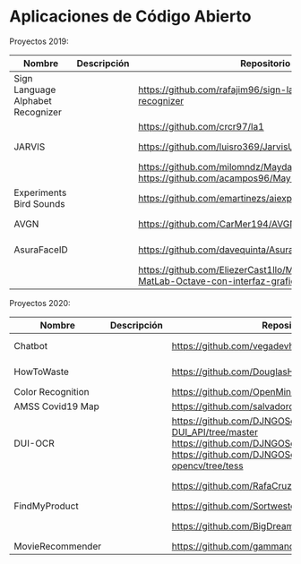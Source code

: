 # Aplicaciones de Código Abierto

Proyectos 2019:

| Nombre  | Descripción  | Repositorio  | Licencia  | Autores  |
|---|---|---|---|---|
| Sign Language Alphabet Recognizer  |   | https://github.com/rafajim96/sign-language-alphabet-recognizer   |   |   |
|   |   | https://github.com/crcr97/la1 |   |   |
| JARVIS |   | https://github.com/luisro369/JarvisUCA  | MIT  | Luis Romualdo  |
|   |   | https://github.com/milomndz/MaydayComputerVisionWeb https://github.com/acampos96/MayDayComputerVisionApp  |   |   |
| Experiments Bird Sounds |   | https://github.com/emartinezs/aiexperiments-bird-sounds |   |   |
| AVGN |   | https://github.com/CarMer194/AVGN  |   | Carlos Merino  |
| AsuraFaceID  |   | https://github.com/davequinta/AsuraFaceID | MIT | David Quintanilla  |
|   |   | https://github.com/EliezerCast1llo/Machine-Learning-en-MatLab-Octave-con-interfaz-grafica | MIT  | Eliezer Castillo |

Proyectos 2020:


| Nombre  | Descripción  | Repositorio  | Licencia  | Autores  |
|---|---|---|---|---|
| Chatbot |   | https://github.com/vegadevh/chatbot-dialogflow   | MIT | Diego Vega |
| HowToWaste  |   | https://github.com/DouglasHdezT/HowToWaste | MIT | Douglas Hernández  |
| Color Recognition |   | https://github.com/OpenMindDevs/color_recognition  | GPL v3 |   |
| AMSS Covid19 Map |   | https://github.com/salvadorc94/AMSSCovid19Map.git |   |   |
| DUI-OCR |   | https://github.com/DJNGOSolutions/PostgREST-DUI_API/tree/master https://github.com/DJNGOSolutions/DUI-OCR-Panel https://github.com/DJNGOSolutions/simple-ocr-opencv/tree/tess |   | |
|   |   | https://github.com/RafaCruzA/VClass |   | Rafael Cruz |
| FindMyProduct |   | https://github.com/Sortweste/FindMyProduct | GPL v3 | |
|   |   | https://github.com/BigDreamsCoders/Tremor | Apache 2.0 | Nelson Castro |
| MovieRecommender |   | https://github.com/gammanc/movierecommender | GPL v3 | |







